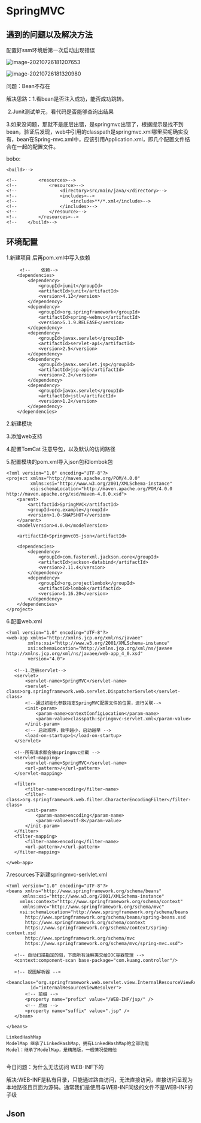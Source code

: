 # SpringMVC

## 遇到的问题以及解决方法

配置好ssm环境后第一次启动出现错误

![image-20210726181207653](../images/image-20210726181207653.png)



![image-20210726181320980](../images/image-20210726181320980.png)

问题：Bean不存在

解决思路：1.看bean是否注入成功，能否成功跳转。

​					2.Junit测试单元，看代码是否能够查询出结果

​					3.如果没问题，那就不是底层出错，是springmvc出错了，根据提示是找不到bean，验证后发现，web中引用的classpath是springmvc.xml哪里买呢确实没有，bean在Spring-mvc.xml中，应该引用Application.xml，即几个配置文件结合在一起的配置文件。

bobo:

```
<build>-->

<!--        <resources>-->
<!--            <resource>-->
<!--                <directory>src/main/java/</directory>-->
<!--                <includes>-->
<!--                    <include>**/*.xml</include>-->
<!--                </includes>-->
<!--            </resource>-->
<!--        </resources>-->
<!--    </build>-->
```



## 环境配置

1.新建项目 后再pom.xml中写入依赖

```
  	 <!--    依赖-->
    <dependencies>
        <dependency>
            <groupId>junit</groupId>
            <artifactId>junit</artifactId>
            <version>4.12</version>
        </dependency>
        <dependency>
            <groupId>org.springframework</groupId>
            <artifactId>spring-webmvc</artifactId>
            <version>5.1.9.RELEASE</version>
        </dependency>
        <dependency>
            <groupId>javax.servlet</groupId>
            <artifactId>servlet-api</artifactId>
            <version>2.5</version>
        </dependency>
        <dependency>
            <groupId>javax.servlet.jsp</groupId>
            <artifactId>jsp-api</artifactId>
            <version>2.2</version>
        </dependency>
        <dependency>
            <groupId>javax.servlet</groupId>
            <artifactId>jstl</artifactId>
            <version>1.2</version>
        </dependency>
    </dependencies>
```

2.新建模块

3.添加web支持

4.配置TomCat 注意导包，以及默认的访问路径

5.配置模块的pom.xml导入json包和lombok包

```
<?xml version="1.0" encoding="UTF-8"?>
<project xmlns="http://maven.apache.org/POM/4.0.0"
         xmlns:xsi="http://www.w3.org/2001/XMLSchema-instance"
         xsi:schemaLocation="http://maven.apache.org/POM/4.0.0 http://maven.apache.org/xsd/maven-4.0.0.xsd">
    <parent>
        <artifactId>SpringMVC</artifactId>
        <groupId>org.example</groupId>
        <version>1.0-SNAPSHOT</version>
    </parent>
    <modelVersion>4.0.0</modelVersion>

    <artifactId>Springmvc05-json</artifactId>

    <dependencies>
        <dependency>
            <groupId>com.fasterxml.jackson.core</groupId>
            <artifactId>jackson-databind</artifactId>
            <version>2.11.4</version>
        </dependency>
        <dependency>
            <groupId>org.projectlombok</groupId>
            <artifactId>lombok</artifactId>
            <version>1.16.20</version>
        </dependency>
    </dependencies>
</project>
```

6.配置web.xml

```
<?xml version="1.0" encoding="UTF-8"?>
<web-app xmlns="http://xmlns.jcp.org/xml/ns/javaee"
        xmlns:xsi="http://www.w3.org/2001/XMLSchema-instance"
        xsi:schemaLocation="http://xmlns.jcp.org/xml/ns/javaee http://xmlns.jcp.org/xml/ns/javaee/web-app_4_0.xsd"
        version="4.0">

   <!--1.注册servlet-->
   <servlet>
       <servlet-name>SpringMVC</servlet-name>
       <servlet-class>org.springframework.web.servlet.DispatcherServlet</servlet-class>
       <!--通过初始化参数指定SpringMVC配置文件的位置，进行关联-->
       <init-param>
           <param-name>contextConfigLocation</param-name>
           <param-value>classpath:springmvc-servlet.xml</param-value>
       </init-param>
       <!-- 启动顺序，数字越小，启动越早 -->
       <load-on-startup>1</load-on-startup>
   </servlet>

   <!--所有请求都会被springmvc拦截 -->
   <servlet-mapping>
       <servlet-name>SpringMVC</servlet-name>
       <url-pattern>/</url-pattern>
   </servlet-mapping>

   <filter>
       <filter-name>encoding</filter-name>
       <filter-class>org.springframework.web.filter.CharacterEncodingFilter</filter-class>
       <init-param>
           <param-name>encoding</param-name>
           <param-value>utf-8</param-value>
       </init-param>
   </filter>
   <filter-mapping>
       <filter-name>encoding</filter-name>
       <url-pattern>/</url-pattern>
   </filter-mapping>

</web-app>
```



7.resources下新建springmvc-serlvlet.xml

```
<?xml version="1.0" encoding="UTF-8"?>
<beans xmlns="http://www.springframework.org/schema/beans"
      xmlns:xsi="http://www.w3.org/2001/XMLSchema-instance"
     xmlns:context="http://www.springframework.org/schema/context"
      xmlns:mvc="http://www.springframework.org/schema/mvc"
     xsi:schemaLocation="http://www.springframework.org/schema/beans
       http://www.springframework.org/schema/beans/spring-beans.xsd
       http://www.springframework.org/schema/context
       https://www.springframework.org/schema/context/spring-context.xsd
       http://www.springframework.org/schema/mvc
       https://www.springframework.org/schema/mvc/spring-mvc.xsd">

   <!-- 自动扫描指定的包，下面所有注解类交给IOC容器管理 -->
   <context:component-scan base-package="com.kuang.controller"/>

   <!-- 视图解析器 -->
   <beanclass="org.springframework.web.servlet.view.InternalResourceViewResolver"
         id="internalResourceViewResolver">
       <!-- 前缀 -->
       <property name="prefix" value="/WEB-INF/jsp/" />
       <!-- 后缀 -->
       <property name="suffix" value=".jsp" />
   </bean>

</beans>
```



```
LinkedHashMap
ModelMap 继承了LinkedHashMap，拥有LinkedHashMap的全部功能
Model：继承了ModelMap，是精简版，一般情况使用他


```

今日问题：为什么无法访问 WEB-INF下的

​		解决:WEB-INF是私有目录，只能通过路由访问，无法直接访问，直接访问呈现为本地路径且页面为源码。通常我们是使用与WEB-INF同级的文件不是WEB-INF的子级



## Json

<script src="index.jsp"/>这个地方是错误的，虽然不会报错但确实是引用不到src的文件的，因为script不支持单闭合



JS和Json的相互转化

```
var user={
    name:"李浩",
    age:20,
    sex:"男"
}
console.log(user);

//将js对象转化为json对象
var json=JSON.stringify(user);
console.log(json);
console.log(user);

//将json对象转化为js对象
var obj=JSON.parse(json);
console.log(obj);
```

## Mysql建库

```
CREATE DATABASE `ssmbuild`;

USE `ssmbuild`;

CREATE TABLE `books`(
`bookID` INT(10) NOT NULL AUTO_INCREMENT COMMENT 书id,
`bookName` VARCHAR(100) NOT NULL COMMENT 书名,
`bookCounts` INT(11) NOT NULL COMMENT 数量,
`detail` VARCHAR(200) NOT NULL COMMENT 描述,
KEY `bookID`(`bookID`)
)ENGINE=INNODB DEFAULT CHARSET=utf8;

INSERT INTO `books`(`bookID`,`bookName`,`bookCounts`,`detail`) VALUES
(1,Java,1,从入门到放弃),
(2,MySQL,10,从删库到跑路),
(3,Linux,5,从进门到进牢);
```

报错：![image-20210725192359000](../images/image-20210725192359000.png)

解决：需要将 书id 改为  '书id' 运行即可。